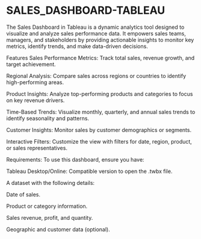 # SALES_DASHBOARD-TABLEAU

The Sales Dashboard in Tableau is a dynamic analytics tool designed to visualize and analyze sales performance data. It empowers sales teams, managers, and stakeholders by providing actionable insights to monitor key metrics, identify trends, and make data-driven decisions.

Features
Sales Performance Metrics: Track total sales, revenue growth, and target achievement.

Regional Analysis: Compare sales across regions or countries to identify high-performing areas.

Product Insights: Analyze top-performing products and categories to focus on key revenue drivers.

Time-Based Trends: Visualize monthly, quarterly, and annual sales trends to identify seasonality and patterns.

Customer Insights: Monitor sales by customer demographics or segments.

Interactive Filters: Customize the view with filters for date, region, product, or sales representatives.

Requirements:
To use this dashboard, ensure you have:

Tableau Desktop/Online: Compatible version to open the .twbx file.

A dataset with the following details:

Date of sales.

Product or category information.

Sales revenue, profit, and quantity.

Geographic and customer data (optional).
